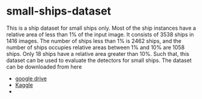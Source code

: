 # small-ships-dataset
This is a ship dataset for small ships only. Most of the ship instances have a relative area of less than 1% of the input image. It consists of 3538 ships in 1416 images. The number of ships less than 1% is 2462 ships, and the number of ships occupies relative areas between 1% and 10% are 1058 ships. Only 18 ships have a relative area greater than 10%.  Such that, this dataset can be used to evaluate the detectors for small ships.
The dataset can be downloaded from here
<ul>
  <li><a href="https://drive.google.com/file/d/1_5sZHjcpnXdqAc8KaBk1Z5yB1Y5Z5gzz/view?usp=sharing">google drive</a></li>
  <li><a href="https://www.kaggle.com/d5a5ny/smallshipsdataset">Kaggle</a></li>
  <li></li>
</ul>
